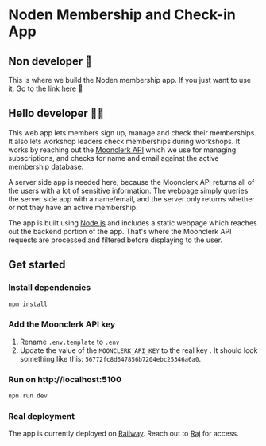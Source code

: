 # Noden Membership and Check-in App

## Non developer 🤔

This is where we build the Noden membership app. If you just want to use it. Go to the link [here 🚀](https://membership.noden.org)

## Hello developer 🧑‍💻

This web app lets members sign up, manage and check their memberships. It also lets workshop leaders check memberships during workshops. It works by reaching out the [Moonclerk API](https://github.com/moonclerk/developer/blob/main/api/README.md) which we use for managing subscriptions, and checks for name and email against the active membership database.

A server side app is needed here, because the Moonclerk API returns all of the users with a lot of sensitive information. The webpage simply queries the server side app with a name/email, and the server only returns whether or not they have an active membership. 

The app is built using [Node.js](https://nodejs.org/en) and includes a static webpage which reaches out the backend portion of the app. That's where the Moonclerk API requests are processed and filtered before displaying to the user.

## Get started

### Install dependencies

```sh
npm install
```

### Add the Moonclerk API key

1. Rename `.env.template` to `.env`
1. Update the value of the `MOONCLERK_API_KEY` to the real key . It should look something like this: `56772fc8d647856b7204ebc25346a6a0`.

### Run on http://localhost:5100

```sh
npn run dev
```

### Real deployment

The app is currently deployed on [Railway](https://railway.app). Reach out to [Raj](https://github.com/siliconwitch) for access.